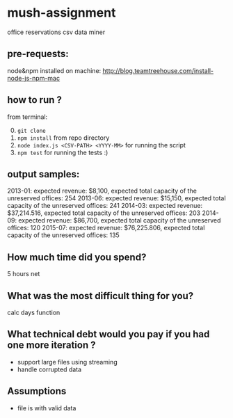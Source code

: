 # mush-assignment

office reservations csv data miner

## pre-requests:

node&npm installed on machine:
http://blog.teamtreehouse.com/install-node-js-npm-mac


## how to run ?

from terminal:

0. ``git clone``
1. ``npm install`` from repo directory
2. ``node index.js <CSV-PATH> <YYYY-MM>`` for running the script
3. ``npm test`` for running the tests :)


## output samples:

2013-01: expected revenue: $8,100, expected total capacity of the unreserved offices: 254
2013-06: expected revenue: $15,150, expected total capacity of the unreserved offices: 241
2014-03: expected revenue: $37,214.516, expected total capacity of the unreserved offices: 203
2014-09: expected revenue: $86,700, expected total capacity of the unreserved offices: 120
2015-07: expected revenue: $76,225.806, expected total capacity of the unreserved offices: 135



## How much time did you spend?

5 hours net

## What was the most difficult thing for you?

calc days function

## What technical debt would you pay if you had one more iteration ?

- support large files using streaming
- handle corrupted data

## Assumptions

- file is with valid data